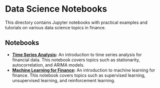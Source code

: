 # Data Science Notebooks

This directory contains Jupyter notebooks with practical examples and tutorials on various data science topics in finance.

## Notebooks

*   **[Time Series Analysis](time_series_analysis.ipynb):** An introduction to time series analysis for financial data. This notebook covers topics such as stationarity, autocorrelation, and ARIMA models.
*   **[Machine Learning for Finance](machine_learning_for_finance.ipynb):** An introduction to machine learning for finance. This notebook covers topics such as supervised learning, unsupervised learning, and reinforcement learning.

